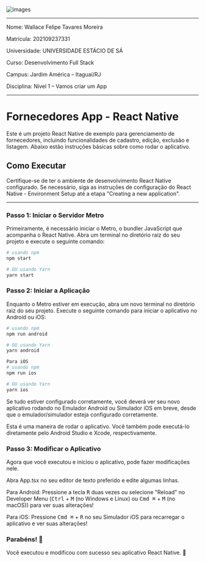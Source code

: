 
![images](https://github.com/Wfelipetm/CadastroFornecedores/assets/108297008/107565f0-8f51-4d2b-9db7-c052567f898d)


------------------------------------------------------------------------------------------------------------------------------------------------------------------------------------------------------

Nome: Wallace Felipe Tavares Moreira

Matrícula: 202109237331 

Universidade: UNIVERSIDADE ESTÁCIO DE SÁ 

Curso: Desenvolvimento Full Stack 

Campus: Jardim América – Itaguaí/RJ 

Disciplina: Nível 1 – Vamos criar um App


------------------------------------------------------------------------------------------------------------------------------------------------------------------------------------------------------

# Fornecedores App - React Native
Este é um projeto React Native de exemplo para gerenciamento de fornecedores, incluindo funcionalidades de cadastro, edição, exclusão e listagem. Abaixo estão instruções básicas sobre como rodar o aplicativo.

## Como Executar
Certifique-se de ter o ambiente de desenvolvimento React Native configurado. Se necessário, siga as instruções de configuração do React Native - Environment Setup até a etapa "Creating a new application".

------------------------------------------------------------------------------------------------------------------------------------------------------------------------------------------------------
### Passo 1: Iniciar o Servidor Metro
Primeiramente, é necessário iniciar o Metro, o bundler JavaScript que acompanha o React Native. Abra um terminal no diretório raiz do seu projeto e execute o seguinte comando:

```bash
# usando npm
npm start

# OU usando Yarn
yarn start
```

### Passo 2: Iniciar a Aplicação
Enquanto o Metro estiver em execução, abra um novo terminal no diretório raiz do seu projeto. Execute o seguinte comando para iniciar o aplicativo no Android ou iOS:
```bash
# usando npm
npm run android

# OU usando Yarn
yarn android

Para iOS
# usando npm
npm run ios

# OU usando Yarn
yarn ios
```

Se tudo estiver configurado corretamente, você deverá ver seu novo aplicativo rodando no Emulador Android ou Simulador iOS em breve, desde que o emulador/simulador esteja configurado corretamente.


Esta é uma maneira de rodar o aplicativo. Você também pode executá-lo diretamente pelo Android Studio e Xcode, respectivamente.


### Passo 3: Modificar o Aplicativo
Agora que você executou e iniciou o aplicativo, pode fazer modificações nele.


Abra App.tsx no seu editor de texto preferido e edite algumas linhas.


Para Android: Pressione a tecla <kbd>R</kbd> duas vezes ou selecione "Reload" no Developer Menu (<kbd>Ctrl</kbd> + <kbd>M</kbd> (no Windows e Linux) ou <kbd>Cmd ⌘</kbd> + <kbd>M</kbd> (no macOS)) para ver suas alterações!

Para iOS: Pressione <kbd>Cmd ⌘</kbd> + <kbd>R</kbd> no seu Simulador iOS para recarregar o aplicativo e ver suas alterações!


### Parabéns! :tada:

Você executou e modificou com sucesso seu aplicativo React Native. :partying_face:












